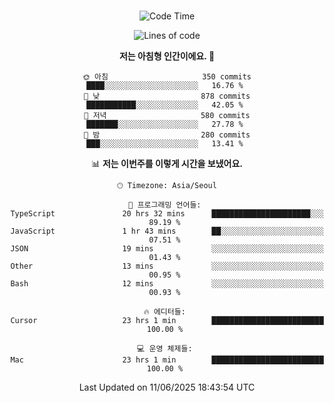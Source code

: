 <div align="center">

<br />

 <!--START_SECTION:waka-->
![Code Time](http://img.shields.io/badge/Code%20Time-4%2C729%20hrs%207%20mins-blue)

![Lines of code](https://img.shields.io/badge/%EC%A0%80%EB%8A%94%20%EC%97%AC%ED%83%9C%EA%B9%8C%EC%A7%80%20-1.9%20million%20%EC%A4%84%EC%9D%98%20%EC%BD%94%EB%93%9C%EB%A5%BC%20%EC%9E%91%EC%84%B1%ED%96%88%EC%96%B4%EC%9A%94.-blue)

**저는 아침형 인간이에요. 🐤** 

```text
🌞 아침                     350 commits         ████░░░░░░░░░░░░░░░░░░░░░   16.76 % 
🌆 낮　                     878 commits         ███████████░░░░░░░░░░░░░░   42.05 % 
🌃 저녁                     580 commits         ███████░░░░░░░░░░░░░░░░░░   27.78 % 
🌙 밤　                     280 commits         ███░░░░░░░░░░░░░░░░░░░░░░   13.41 % 
```


📊 **저는 이번주를 이렇게 시간을 보냈어요.** 

```text
🕑︎ Timezone: Asia/Seoul

💬 프로그래밍 언어들: 
TypeScript               20 hrs 32 mins      ██████████████████████░░░   89.19 % 
JavaScript               1 hr 43 mins        ██░░░░░░░░░░░░░░░░░░░░░░░   07.51 % 
JSON                     19 mins             ░░░░░░░░░░░░░░░░░░░░░░░░░   01.43 % 
Other                    13 mins             ░░░░░░░░░░░░░░░░░░░░░░░░░   00.95 % 
Bash                     12 mins             ░░░░░░░░░░░░░░░░░░░░░░░░░   00.93 % 

🔥 에디터들: 
Cursor                   23 hrs 1 min        █████████████████████████   100.00 % 

💻 운영 체제들: 
Mac                      23 hrs 1 min        █████████████████████████   100.00 % 
```


 Last Updated on 11/06/2025 18:43:54 UTC
<!--END_SECTION:waka-->

</div>
